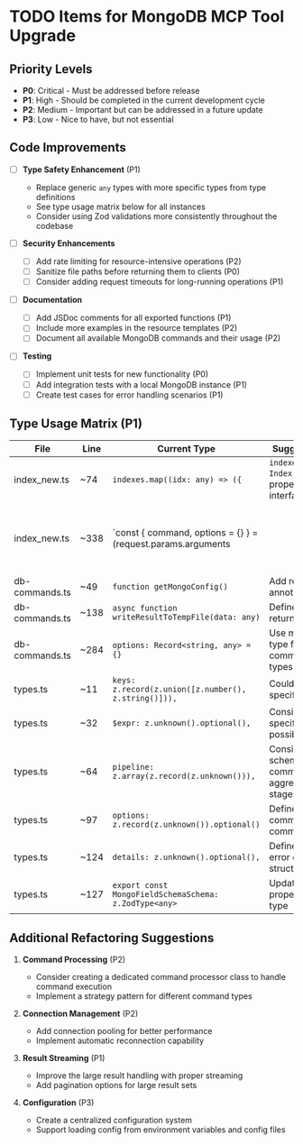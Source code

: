 # TODO Items for MongoDB MCP Tool Upgrade

## Priority Levels
- **P0**: Critical - Must be addressed before release
- **P1**: High - Should be completed in the current development cycle
- **P2**: Medium - Important but can be addressed in a future update
- **P3**: Low - Nice to have, but not essential

## Code Improvements

- [ ] **Type Safety Enhancement** (P1)
  - Replace generic `any` types with more specific types from type definitions
  - See type usage matrix below for all instances
  - Consider using Zod validations more consistently throughout the codebase

- [ ] **Security Enhancements**
  - [ ] Add rate limiting for resource-intensive operations (P2)
  - [ ] Sanitize file paths before returning them to clients (P0)
  - [ ] Consider adding request timeouts for long-running operations (P1)

- [ ] **Documentation**
  - [ ] Add JSDoc comments for all exported functions (P1)
  - [ ] Include more examples in the resource templates (P2)
  - [ ] Document all available MongoDB commands and their usage (P2)

- [ ] **Testing**
  - [ ] Implement unit tests for new functionality (P0)
  - [ ] Add integration tests with a local MongoDB instance (P1)
  - [ ] Create test cases for error handling scenarios (P1)

## Type Usage Matrix (P1)

| File | Line | Current Type | Suggested Type | Priority |
|------|------|--------------|---------------|----------|
| index_new.ts | ~74 | `indexes.map((idx: any) => ({` | `indexes.map((idx: Index) => ({` with proper Index interface | P1 |
| index_new.ts | ~338 | `const { command, options = {} } = (request.params.arguments || {}) as {command: string, options: Record<string, any>};` | Use a more specific type for options from db-command-types.ts | P0 |
| db-commands.ts | ~49 | `function getMongoConfig()` | Add return type annotation | P2 |
| db-commands.ts | ~138 | `async function writeResultToTempFile(data: any)` | Define a specific return type | P1 |
| db-commands.ts | ~284 | `options: Record<string, any> = {}` | Use more specific type from db-command-types.ts | P0 |
| types.ts | ~11 | `keys: z.record(z.union([z.number(), z.string()])),` | Could be more specifically typed | P2 |
| types.ts | ~32 | `$expr: z.unknown().optional(),` | Consider more specific typing if possible | P3 |
| types.ts | ~64 | `pipeline: z.array(z.record(z.unknown())),` | Consider adding schema for common aggregation stages | P2 |
| types.ts | ~97 | `options: z.record(z.unknown()).optional()` | Define schema for common command options | P1 |
| types.ts | ~124 | `details: z.unknown().optional(),` | Define typical error details structure | P2 |
| types.ts | ~127 | `export const MongoFieldSchemaSchema: z.ZodType<any>` | Update with proper recursive type | P1 |

## Additional Refactoring Suggestions

1. **Command Processing** (P2)
   - Consider creating a dedicated command processor class to handle command execution
   - Implement a strategy pattern for different command types

2. **Connection Management** (P2)
   - Add connection pooling for better performance
   - Implement automatic reconnection capability

3. **Result Streaming** (P1)
   - Improve the large result handling with proper streaming
   - Add pagination options for large result sets

4. **Configuration** (P3)
   - Create a centralized configuration system
   - Support loading config from environment variables and config files
